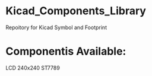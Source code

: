 # Kicad_Components_Library
Repoitory for Kicad Symbol and Footprint 

# Componentis Available:
LCD 240x240 ST7789 

